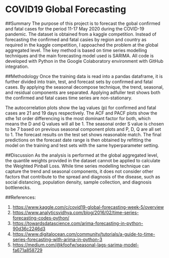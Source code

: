 # COVID19 Global Forecasting

##Summary
The purpose of this project is to forecast the gobal confirmed and fatal cases for the period 11-17 May 2020 during the COVID-19 pandemic. The dataset is obtained from a kaggle competition. Instead of forecasting the confirmed and fatal casies by region and country as required in the kaggle competition, I appoached the problem at the global aggregated level. The key method is based on time series modelling techniques and the main forecasting model used is SARIMA. All code is developed with Python in the Google Colaboratory environment with GitHub integration. 

##Methodology
Once the training data is read into a pandas dataframe, it is further divided into train, test, and forecast sets by confirmed and fatal cases. By applying the seasonal decompose technique, the trend, seasonal, and residual components are separated. Applying adfuller test shows both the confirmed and fatal cases time series are non-stationary. 

The autocorrelation plots show the lag values (p) for confirmed and fatal cases are 21 and 19 days respectively. The ACF and PACF plots show the sthe 1st order differencing is the most dominant factor for both, which means the D and Q values will all be 1. The seasonal order S value is chosen to be 7 based on previous seasonal component plots and P, D, Q are all set to 1. The forecast results on the test set shows reasonable match. The final predictions on the forecast date range is then obtained by refitting the model on the training and test sets with the same hyperparameter setting. 

##Discussion
As the analysis is performed at the global aggregated level, the quantile weights provided in the dataset cannot be applied to calculate the Weighted Pinball Loss. While time series modelling technique can capture the trend and seasonal components, it does not consider other factors that contribute to the spread and diagnosis of the disease, such as social distancing, population density, sample collection, and diagnosis bottlenecks. 

##References:
1. https://www.kaggle.com/c/covid19-global-forecasting-week-5/overview
2. https://www.analyticsvidhya.com/blog/2016/02/time-series-forecasting-codes-python/
3. https://towardsdatascience.com/arima-forecasting-in-python-90d36c2246d3
4. https://www.digitalocean.com/community/tutorials/a-guide-to-time-series-forecasting-with-arima-in-python-3
5. https://medium.com/@kfoofw/seasonal-lags-sarima-model-fa671a858729

